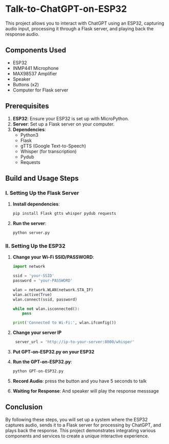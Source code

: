 # Talk-to-ChatGPT-on-ESP32

This project allows you to interact with ChatGPT using an ESP32, capturing audio input, processing it through a Flask server, and playing back the response audio. 

## Components Used
- ESP32
- INMP441 Microphone
- MAX98537 Amplifier
- Speaker
- Buttons (x2)
- Computer for Flask server

## Prerequisites
1. **ESP32**: Ensure your ESP32 is set up with MicroPython.
2. **Server**: Set up a Flask server on your computer.
3. **Dependencies**:
    - Python3
    - Flask
    - gTTS (Google Text-to-Speech)
    - Whisper (for transcription)
    - Pydub
    - Requests

## Build and Usage Steps

### I. Setting Up the Flask Server
1. **Install dependencies**:
    ```bash
    pip install Flask gtts whisper pydub requests
    ```

2. **Run the server**:
    ```bash
    python server.py
    ```

### II. Setting Up the ESP32
1. **Change your Wi-Fi SSID/PASSWORD**:
    ```python
    import network

    ssid = 'your-SSID'
    password = 'your-PASSWORD'

    wlan = network.WLAN(network.STA_IF)
    wlan.active(True)
    wlan.connect(ssid, password)

    while not wlan.isconnected():
        pass

    print('Connected to Wi-Fi:', wlan.ifconfig())
    ```
    
2. **Change your server IP**
   ```python
    server_url = 'http://ip-to-your-server:8000/whisper'
   ```
   
4. **Put GPT-on-ESP32.py on your ESP32**
 
5. **Run the GPT-on-ESP32.py**:
    ```bash
    python GPT-on-ESP32.py
    ```
 
6. **Record Audio**:
press the button and you have 5 seconds to talk

5. **Waiting for Response**:
And speaker will play the response messsage

## Conclusion
By following these steps, you will set up a system where the ESP32 captures audio, sends it to a Flask server for processing by ChatGPT, and plays back the response. This project demonstrates integrating various components and services to create a unique interactive experience.
